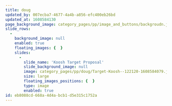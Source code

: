 ```yaml
---
title: doug
updated_by: 007ecba7-4677-4a4b-a856-efc400eb26bd
updated_at: 1608584130
page_background_image: category_pages/pp/image_and_buttons/backgroudn.jpg
slide_rows:
  -
    background_image: null
    enabled: true
    floating_images: {  }
    slides:
      -
        slide_name: 'Koosh Target Proposal'
        slide_background_image: null
        image: category_pages/pp/doug/Target-Koosh--122120-1608584079.jpg
        size: large
        floating_images_positions: {  }
        type: image
        enabled: true
id: eb8088cd-668a-4d4a-bcb1-d5e315c1752a
---
```

